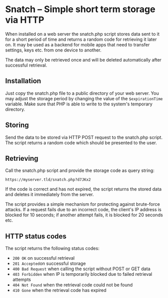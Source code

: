 # Snatch – Simple short term storage via HTTP

When installed on a web server the snatch.php script stores data sent to it for 
a short period of time and returns a random code for retrieving it later on.
It may be used as a backend for mobile apps that need to transfer settings, keys etc. 
from one device to another.

The data may only be retrieved once and will be deleted automatically after
successful retrieval.


## Installation

Just copy the snatch.php file to a public directory of your web server. You may
adjust the storage period by changing the value of the `$expirationTime` variable.
Make sure that PHP is able to write to the system's temporary directory.


## Storing

Send the data to be stored via HTTP POST request to the snatch.php script. The
script returns a random code which should be presented to the user.


## Retrieving

Call the snatch.php script and provide the storage code as query string:

```
https://myserver.tld/snatch.php?d7JKx2
```

If the code is correct and has not expired, the script returns the stored data
and deletes it immediately from the server.

The script provides a simple mechanism for protecting against brute-force
attacks. If a request fails due to an incorrect code, the client's IP address
is blocked for 10 seconds; if another attempt fails, it is blocked for 20
seconds etc.


## HTTP status codes

The script returns the following status codes:

- `200 OK` on successful retrieval
- `201 Accepted`on successful storage
- `400 Bad Request` when calling the script without POST or GET data
- `403 Forbidden` when IP is temporarily blocked due to failed retrieval attempts
- `404 Not Found` when the retrieval code could not be found
- `410 Gone` when the retrieval code has expired
